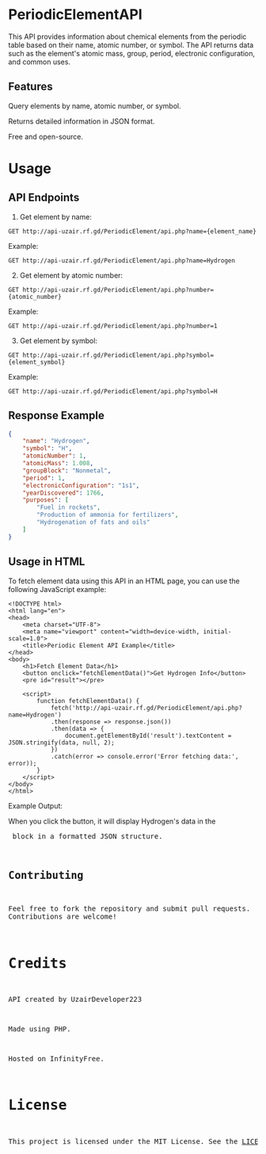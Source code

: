 # PeriodicElementAPI

This API provides information about chemical elements from the periodic table based on their name, atomic number, or symbol. The API returns data such as the element's atomic mass, group, period, electronic configuration, and common uses.

## Features

Query elements by name, atomic number, or symbol.

Returns detailed information in JSON format.

Free and open-source.


# Usage

## API Endpoints

1. Get element by name:
```
GET http://api-uzair.rf.gd/PeriodicElement/api.php?name={element_name}
```
Example:
```
GET http://api-uzair.rf.gd/PeriodicElement/api.php?name=Hydrogen
```

2. Get element by atomic number:
```
GET http://api-uzair.rf.gd/PeriodicElement/api.php?number={atomic_number}
```
Example:
```
GET http://api-uzair.rf.gd/PeriodicElement/api.php?number=1
```

3. Get element by symbol:
```
GET http://api-uzair.rf.gd/PeriodicElement/api.php?symbol={element_symbol}
```
Example:
```
GET http://api-uzair.rf.gd/PeriodicElement/api.php?symbol=H
```


## Response Example
```json
{
    "name": "Hydrogen",
    "symbol": "H",
    "atomicNumber": 1,
    "atomicMass": 1.008,
    "groupBlock": "Nonmetal",
    "period": 1,
    "electronicConfiguration": "1s1",
    "yearDiscovered": 1766,
    "purposes": [
        "Fuel in rockets",
        "Production of ammonia for fertilizers",
        "Hydrogenation of fats and oils"
    ]
}
```
## Usage in HTML

To fetch element data using this API in an HTML page, you can use the following JavaScript example:
```
<!DOCTYPE html>
<html lang="en">
<head>
    <meta charset="UTF-8">
    <meta name="viewport" content="width=device-width, initial-scale=1.0">
    <title>Periodic Element API Example</title>
</head>
<body>
    <h1>Fetch Element Data</h1>
    <button onclick="fetchElementData()">Get Hydrogen Info</button>
    <pre id="result"></pre>

    <script>
        function fetchElementData() {
            fetch('http://api-uzair.rf.gd/PeriodicElement/api.php?name=Hydrogen')
            .then(response => response.json())
            .then(data => {
                document.getElementById('result').textContent = JSON.stringify(data, null, 2);
            })
            .catch(error => console.error('Error fetching data:', error));
        }
    </script>
</body>
</html>
```
Example Output:

When you click the button, it will display Hydrogen's data in the <pre> block in a formatted JSON structure.

## Contributing

Feel free to fork the repository and submit pull requests. Contributions are welcome!

# Credits

API created by UzairDeveloper223

Made using PHP.

Hosted on InfinityFree.


# License

This project is licensed under the MIT License. See the [LICENSE](LICENSE) file for details.

